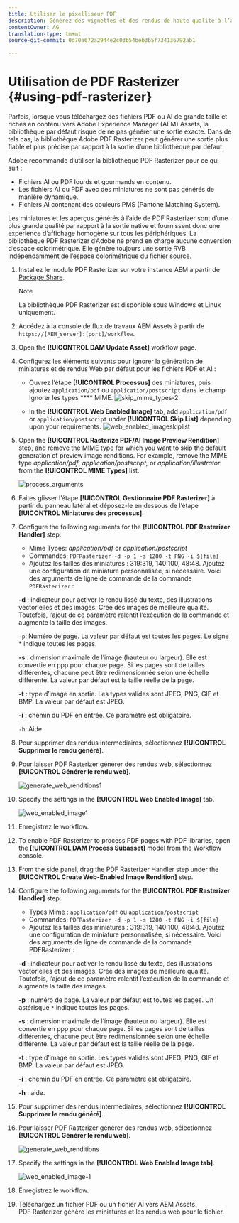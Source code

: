 ```yaml
---
title: Utiliser le pixelliseur PDF
description: Générez des vignettes et des rendus de haute qualité à l’aide de la bibliothèque Adobe PDF Rasterizer.
contentOwner: AG
translation-type: tm+mt
source-git-commit: 0d70a672a2944e2c03b54beb3b5f734136792ab1

---
```



# Utilisation de PDF Rasterizer {#using-pdf-rasterizer}

Parfois, lorsque vous téléchargez des fichiers PDF ou AI de grande taille et riches en contenu vers Adobe Experience Manager (AEM) Assets, la bibliothèque par défaut risque de ne pas générer une sortie exacte. Dans de tels cas, la bibliothèque Adobe PDF Rasterizer peut générer une sortie plus fiable et plus précise par rapport à la sortie d’une bibliothèque par défaut.

Adobe recommande d’utiliser la bibliothèque PDF Rasterizer pour ce qui suit :

* Fichiers AI ou PDF lourds et gourmands en contenu.
* Les fichiers AI ou PDF avec des miniatures ne sont pas générés de manière dynamique.
* Fichiers AI contenant des couleurs PMS (Pantone Matching System).

Les miniatures et les aperçus générés à l’aide de PDF Rasterizer sont d’une plus grande qualité par rapport à la sortie native et fournissent donc une expérience d’affichage homogène sur tous les périphériques. La bibliothèque PDF Rasterizer d’Adobe ne prend en charge aucune conversion d’espace colorimétrique. Elle génère toujours une sortie RVB indépendamment de l’espace colorimétrique du fichier source.

1. Installez le module PDF Rasterizer sur votre instance AEM à partir de [Package Share](https://www.adobeaemcloud.com/content/marketplace/marketplaceProxy.html?packagePath=/content/companies/public/adobe/packages/cq640/product/assets/aem-assets-pdf-rasterizer-pkg).

   >[!NOTE]
   >
   >La bibliothèque PDF Rasterizer est disponible sous Windows et Linux uniquement.

1. Accédez à la console de flux de travaux AEM Assets à partir de `https://[AEM_server]:[port]/workflow`.
1. Open the **[!UICONTROL DAM Update Asset]** workflow page.
1. Configurez les éléments suivants pour ignorer la génération de miniatures et de rendus Web par défaut pour les fichiers PDF et AI :

   * Ouvrez l’étape **[!UICONTROL Processus]** des miniatures, puis ajoutez `application/pdf` ou `application/postscript` dans le champ Ignorer les types **** MIME.
   ![skip_mime_types-2](assets/skip_mime_types-2.png)

   * In the **[!UICONTROL Web Enabled Image]** tab, add `application/pdf` or `application/postscript` under **[!UICONTROL Skip List]** depending upon your requirements.
   ![web_enabled_imageskiplist](assets/web_enabled_imageskiplist.png)

1. Open the **[!UICONTROL Rasterize PDF/AI Image Preview Rendition]** step, and remove the MIME type for which you want to skip the default generation of preview image renditions. For example, remove the MIME type *application/pdf*, *application/postscript,* or *application/illustrator* from the **[!UICONTROL MIME Types]** list.

   ![process_arguments](assets/process_arguments.png)

1. Faites glisser l’étape **[!UICONTROL Gestionnaire PDF Rasterizer]** à partir du panneau latéral et déposez-le en dessous de l’étape **[!UICONTROL Miniatures des processus]**.
1. Configure the following arguments for the **[!UICONTROL PDF Rasterizer Handler]** step:

   * Mime Types: *application/pdf* or *application/postscript*
   * Commandes: `PDFRasterizer -d -p 1 -s 1280 -t PNG -i ${file}`
   * Ajoutez les tailles des miniatures : 319:319, 140:100, 48:48. Ajoutez une configuration de miniature personnalisée, si nécessaire.
   Voici des arguments de ligne de commande de la commande `PDFRasterizer` :

   **-d** : indicateur pour activer le rendu lissé du texte, des illustrations vectorielles et des images. Crée des images de meilleure qualité. Toutefois, l’ajout de ce paramètre ralentit l’exécution de la commande et augmente la taille des images.

   `-p`: Numéro de page. La valeur par défaut est toutes les pages. Le signe * indique toutes les pages.

   **-s** : dimension maximale de l’image (hauteur ou largeur). Elle est convertie en ppp pour chaque page. Si les pages sont de tailles différentes, chacune peut être redimensionnée selon une échelle différente. La valeur par défaut est la taille réelle de la page.

   **-t** : type d’image en sortie. Les types valides sont JPEG, PNG, GIF et BMP. La valeur par défaut est JPEG.

   **-i** : chemin du PDF en entrée. Ce paramètre est obligatoire.

   `-h`: Aide

1. Pour supprimer des rendus intermédiaires, sélectionnez **[!UICONTROL Supprimer le rendu généré]**.
1. Pour laisser PDF Rasterizer générer des rendus web, sélectionnez **[!UICONTROL Générer le rendu web]**.

   ![generate_web_renditions1](assets/generate_web_renditions1.png)

1. Specify the settings in the **[!UICONTROL Web Enabled Image]** tab.

   ![web_enabled_image1](assets/web_enabled_image1.png)

1. Enregistrez le workflow.
1. To enable PDF Rasterizer to process PDF pages with PDF libraries, open the **[!UICONTROL DAM Process Subasset]** model from the Workflow console.
1. From the side panel, drag the PDF Rasterizer Handler step under the **[!UICONTROL Create Web-Enabled Image Rendition]** step.
1. Configure the following arguments for the **[!UICONTROL PDF Rasterizer Handler]** step:

   * Types Mime : `application/pdf` ou `application/postscript`
   * Commandes: `PDFRasterizer -d -p 1 -s 1280 -t PNG -i ${file}`
   * Ajoutez les tailles des miniatures : 319:319, 140:100, 48:48. Ajoutez une configuration de miniature personnalisée, si nécessaire.
   Voici des arguments de ligne de commande de la commande PDFRasterizer :

   **-d** : indicateur pour activer le rendu lissé du texte, des illustrations vectorielles et des images. Crée des images de meilleure qualité. Toutefois, l’ajout de ce paramètre ralentit l’exécution de la commande et augmente la taille des images.

   **-p** : numéro de page. La valeur par défaut est toutes les pages. Un astérisque `*` indique toutes les pages.

   **-s** : dimension maximale de l’image (hauteur ou largeur). Elle est convertie en ppp pour chaque page. Si les pages sont de tailles différentes, chacune peut être redimensionnée selon une échelle différente. La valeur par défaut est la taille réelle de la page.

   **-t** : type d’image en sortie. Les types valides sont JPEG, PNG, GIF et BMP. La valeur par défaut est JPEG.

   **-i** : chemin du PDF en entrée. Ce paramètre est obligatoire.

   **-h** : aide.

1. Pour supprimer des rendus intermédiaires, sélectionnez **[!UICONTROL Supprimer le rendu généré]**.
1. Pour laisser PDF Rasterizer générer des rendus web, sélectionnez **[!UICONTROL Générer le rendu web]**.

   ![generate_web_renditions](assets/generate_web_renditions.png)

1. Specify the settings in the **[!UICONTROL Web Enabled Image tab]**.

   ![web_enabled_image-1](assets/web_enabled_image-1.png)

1. Enregistrez le workflow.
1. Téléchargez un fichier PDF ou un fichier AI vers AEM Assets. PDF Rasterizer génère les miniatures et les rendus web pour le fichier.
